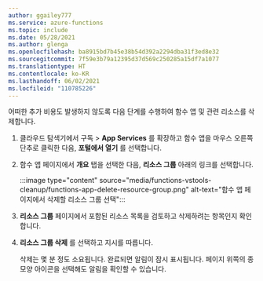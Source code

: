 ```yaml
---
author: ggailey777
ms.service: azure-functions
ms.topic: include
ms.date: 05/28/2021
ms.author: glenga
ms.openlocfilehash: ba8915bd7b45e38b54d392a2294dba31f3ed8e32
ms.sourcegitcommit: 7f59e3b79a12395d37d569c250285a15df7a1077
ms.translationtype: HT
ms.contentlocale: ko-KR
ms.lasthandoff: 06/02/2021
ms.locfileid: "110785226"
---
```

어떠한 추가 비용도 발생하지 않도록 다음 단계를 수행하여 함수 앱 및 관련 리소스를 삭제합니다.

1. 클라우드 탐색기에서 구독 > **App Services** 를 확장하고 함수 앱을 마우스 오른쪽 단추로 클릭한 다음, **포털에서 열기** 를 선택합니다. 

1. 함수 앱 페이지에서 **개요** 탭을 선택한 다음, **리소스 그룹** 아래의 링크를 선택합니다.

   :::image type="content" source="media/functions-vstools-cleanup/functions-app-delete-resource-group.png" alt-text="함수 앱 페이지에서 삭제할 리소스 그룹 선택":::

2. **리소스 그룹** 페이지에서 포함된 리소스 목록을 검토하고 삭제하려는 항목인지 확인합니다.
 
3. **리소스 그룹 삭제** 를 선택하고 지시를 따릅니다.

   삭제는 몇 분 정도 소요됩니다. 완료되면 알림이 잠시 표시됩니다. 페이지 위쪽의 종 모양 아이콘을 선택해도 알림을 확인할 수 있습니다.